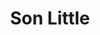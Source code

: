 ---
title: "Son Little"
summary: "Aaron Earl Livingston, also known by his stage name Son Little, is an American rhythm & blues musician from Philadelphia, Pennsylvania, United States.Livingston is a son of a preacher."
image: "son-little.jpg"
apple_music_artist_url: "https://music.apple.com/gb/artist/son-little/738253141"
wikipedia_url: "https://en.wikipedia.org/wiki/Son_Little"
---